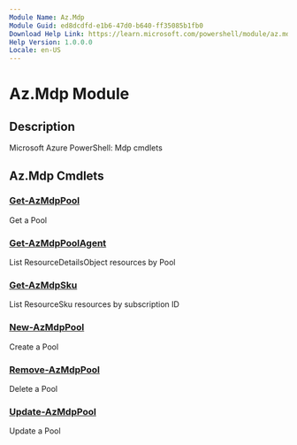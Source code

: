 ```yaml
---
Module Name: Az.Mdp
Module Guid: ed8dcdfd-e1b6-47d0-b640-ff35085b1fb0
Download Help Link: https://learn.microsoft.com/powershell/module/az.mdp
Help Version: 1.0.0.0
Locale: en-US
---
```


# Az.Mdp Module
## Description
Microsoft Azure PowerShell: Mdp cmdlets

## Az.Mdp Cmdlets
### [Get-AzMdpPool](Get-AzMdpPool.md)
Get a Pool

### [Get-AzMdpPoolAgent](Get-AzMdpPoolAgent.md)
List ResourceDetailsObject resources by Pool

### [Get-AzMdpSku](Get-AzMdpSku.md)
List ResourceSku resources by subscription ID

### [New-AzMdpPool](New-AzMdpPool.md)
Create a Pool

### [Remove-AzMdpPool](Remove-AzMdpPool.md)
Delete a Pool

### [Update-AzMdpPool](Update-AzMdpPool.md)
Update a Pool

